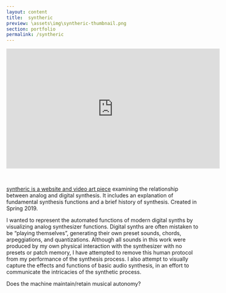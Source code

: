 ```yaml
---
layout: content
title:  syntheric
preview: \assets\img\syntheric-thumbnail.png
section: portfolio
permalink: /syntheric
---
```


<!-- <div style="padding:56.31% 0 0 0;position:relative;"><iframe src="https://player.vimeo.com/video/326200777" style="position:absolute;top:0;left:0;width:100%;height:100%;" frameborder="0" allow="autoplay; fullscreen" allowfullscreen></iframe></div><script src="https://player.vimeo.com/api/player.js"></script> -->

<!-- <img src="assets\img\CybermimeticsPoster.jpg" alt="Event Poster"> -->

<p align="center"><iframe width="560" height="315" src="https://www.youtube.com/embed/GsDOmepluUA" title="YouTube video player" frameborder="0" allow="accelerometer; autoplay; clipboard-write; encrypted-media; gyroscope; picture-in-picture" allowfullscreen></iframe></p>


<br>

<a href="https://ericculhane.wixsite.com/syntheric">syntheric is a website and video art piece</a> examining the relationship between analog and digital synthesis. It includes an explanation of fundamental synthesis functions and a brief history of synthesis. Created in Spring 2019.

I wanted to represent the automated functions of modern digital synths by visualizing analog synthesizer functions. Digital synths are often mistaken to be “playing themselves”, generating their own preset sounds, chords, arpeggiations, and quantizations. Although all sounds in this work were produced by my own physical interaction with the synthesizer with no presets or patch memory, I have attempted to remove this human protocol from my performance of the synthesis process. I also attempt to visually capture the effects and functions of basic audio synthesis, in an effort to communicate the intricacies of the synthetic process.


​Does the machine maintain/retain musical autonomy?




